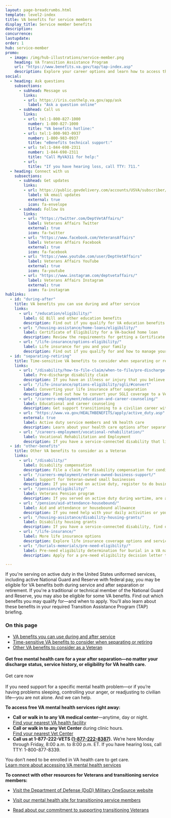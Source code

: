 ```yaml
---
layout: page-breadcrumbs.html
template: level2-index
title: VA benefits for service members
display_title: Service member benefits
description:
concurrence:
lastupdate:
order: 1
hub: service-member
promo:
  - image: /img/hub-illustrations/service-member.png
    heading: VA Transition Assistance Program
    url: "https://www.benefits.va.gov/tap/tap-index.asp"
    description: Explore your career options and learn how to access the VA benefits you've earned.
social:
  - heading: Ask questions
    subsections:
      - subhead: Message us
        links:
        - url: https://iris.custhelp.va.gov/app/ask
          label: "Ask a question online"
      - subhead: Call us
        links:
        - url: tel:1-800-827-1000
          number: 1-800-827-1000
          title: "VA benefits hotline:"
        - url: tel:1-800-983-0937
          number: 1-800-983-0937
          title: "eBenefits technical support:"
        - url: tel:1-844-698-2311
          number: 1-844-698-2311
          title: "Call MyVA311 for help:"
        - url:
          title: "If you have hearing loss, call TTY: 711."
  - heading: Connect with us
    subsections:
      - subhead: Get updates
        links:
        - url: https://public.govdelivery.com/accounts/USVA/subscriber/new/
          label: VA email updates
          external: true
          icon: fa-envelope
      - subhead: Follow Us
        links:
        - url: "https://twitter.com/DeptVetAffairs/"
          label: Veterans Affairs Twitter
          external: true
          icon: fa-twitter
        - url: "https://www.facebook.com/VeteransAffairs"
          label: Veterans Affairs Facebook
          external: true
          icon: fa-facebook
        - url: "https://www.youtube.com/user/DeptVetAffairs"
          label: Veterans Affairs YouTube
          external: true
          icon: fa-youtube
        - url: "https://www.instagram.com/deptvetaffairs/"
          label: Veterans Affairs Instagram
          external: true
          icon: fa-instagram
hublinks:
  - id: "during-after"
    title: VA benefits you can use during and after service
    links:
      - url: "/education/eligibility/"
        label: GI Bill and other education benefits
        description: Find out if you qualify for VA education benefits to help pay for school or training. If you qualify for the Post-9/11 GI Bill, learn how to transfer your unused benefits to your spouse or dependent children. <br> <b>Open to service members and Veterans (active duty, Guard, and Reserve)</b>
      - url: "/housing-assistance/home-loans/eligibility/"
        label: Certificate of Eligibility for a VA-backed home loan
        description: Review the requirements for getting a Certificate of Eligibility (COE) to buy, build, improve, or refinance a home. <br> <b>Open to service members and Veterans (active duty, Guard, and Reserve)</b>
      - url: "/life-insurance/options-eligibility/"
        label: Life insurance for you and your family
        description: Find out if you qualify for and how to manage your SGLI coverage, and learn about coverage options for you and your family after separation or retirement. <br> <b>Open to service members and Veterans (active duty, Guard, and Reserve)</b>
  - id: "separating-retiring"
    title: Time-sensitive VA benefits to consider when separating or retiring
    links:
      - url: "/disability/how-to-file-claim/when-to-file/pre-discharge-claim/"
        label: Pre-discharge disability claim
        description: If you have an illness or injury that you believe was caused—or made worse—by your service, learn how to file a disability claim through the Benefits Delivery at Discharge program. This may help speed up your claim so you can get your benefits sooner. You'll need to file 180 to 90 days before separation. <br> <b>Open to active-duty service members, Guard members, and Reservists</b>
      - url: "/life-insurance/options-eligibility/sgli/#convert"
        label: Converting your life insurance after separation
        description: Find out how to convert your SGLI coverage to a Veterans' Group Life Insurance (VGLI) or commercial policy. Learn about other options for coverage if you have service-connected disabilities. In some cases, you must act within 120 days of separation to ensure no lapse in coverage. <br> <b>Open to service members and Veterans (active duty, Guard, and Reserve)</b>
      - url: "/careers-employment/education-and-career-counseling/"
        label: Educational and career counseling
        description: Get support transitioning to a civilian career with free educational and career counseling (also called Chapter 36). You'll need to apply between 6 months before and 1 year after separation. <br> <b>Open to active-duty service members and Veterans only</b>
      - url: "https://www.va.gov/HEALTHBENEFITS/apply/active_duty.asp"
        external: true
        label: Active duty service members and VA health care
        description: Learn about your health care options after separation or retirement and how to apply for VA health care when you receive your separation or retirement orders. If you're a combat Veteran, apply right away to take advantage of 5 years of enhanced eligibility. <br> <b>Open to active-duty service members and Veterans only</b>
      - url: "/careers-employment/vocational-rehabilitation/"
        label: Vocational Rehabilitation and Employment
        description: If you have a service-connected disability that limits your ability to work or prevents you from working, find out how to apply for vocational rehab. You can apply up to 12 years from when you receive your notice of separation or your first VA disability rating. <br> <b>Open to service members and Veterans (active duty, Guard, and Reserve)</b>
  - id: "other-benefits"
    title: Other VA benefits to consider as a Veteran
    links:
      - url: "/disability/"
        label: Disability compensation
        description: File a claim for disability compensation for conditions related to your military service, and manage your benefits over time. <br> <b>Open to Veterans (active duty, Guard, and Reserve)</b>
      - url: "/careers-employment/veteran-owned-business-support/"
        label: Support for Veteran-owned small businesses
        description: If you served on active duty, register to do business with VA and get support for your Veteran-owned small business. If you have a service-connected disability related to active-duty service or training, you may qualify to register as a service-disabled Veteran-owned small business. <br> <b>Open to Veterans (active duty, Guard, and Reserve)</b>
      - url: "/pension/eligibility/"
        label: Veterans Pension program
        description: If you served on active duty during wartime, are at least 65 years old or have a service-connected disability, and have limited or no income, find out if you qualify for Veterans pension benefits. <br> <b>Open to active-duty Veterans only</b>
      - url: "/pension/aid-attendance-housebound/"
        label: Aid and attendance or housebound allowance
        description: If you need help with your daily activities or you’re housebound, check whether you're eligible to have increased aid added to your monthly Veterans pension payments. <br> <b>Open to active-duty Veterans only</b>
      - url: "/housing-assistance/disability-housing-grants/"
        label: Disability housing grants
        description: If you have a service-connected disability, find out how to apply for a housing grant to make changes to your home so you can live more independently. <br> <b>Open to Veterans (active duty, Guard, and Reserve)</b>
      - url: "/life-insurance/"
        label: More life insurance options
        description: Explore life insurance coverage options and services for you and your family, and manage your policy online. <br> <b>Open to Veterans (active duty, Guard, and Reserve)</b>
      - url: "/burials-memorials/pre-need-eligibility/"
        label: Pre-need eligibility determination for burial in a VA national cemetery
        description: Apply for a pre-need eligibility decision letter to confirm that you qualify for burial in a VA national cemetery. This can help you pre-plan, and it can make the process easier for your family members in their time of need. <br> <b>Open to active-duty Veterans only</b>

---
```


<p class="va-introtext">
If you're serving on active duty in the United States uniformed services, including active National Guard and Reserve with federal pay, you may be eligible for VA benefits both during service and after separation or retirement. If you're a traditional or technical member of the National Guard and Reserve, you may also be eligible for some VA benefits. Find out which benefits you may qualify for—and when to apply. You'll also learn about these benefits in your required Transition Assistance Program (TAP) briefing.
</p>

<h3>On this page</h3>

<ul>
  <li><a href="#during-after">VA benefits you can use during and after service</a></li>
  <li><a href="#separating-retiring">Time-sensitive VA benefits to consider when separating or retiring</a></li>
  <li><a href="#other-benefits">Other VA benefits to consider as a Veteran</a></li>
</ul>

<div class="usa-alert usa-alert-info">
  <div class="usa-alert-body">
    <h4 class="usa-alert-heading">Get free mental health care for a year after separation—no matter your discharge status, service history, or eligibility for VA health care.</h4>
    <a id="crisis-expander-link">Get care now</a>
    <div id="crisis-expander-content" class="expander-content expander-content-closed" style="max-height: 100em;">
      <div class="expander-content-inner usa-alert-text">
<br>
If you need support for a specific mental health problem—or if you’re having problems sleeping, controlling your anger, or readjusting to civilian life—you are not alone. And we can help.

**To access free VA mental health services right away:**
- **Call or walk in to any VA medical center**—anytime, day or night. <br>
<a href="https://www.va.gov/find-locations/?zoomLevel=4&page=1&address=&facilityType=health&serviceType">Find your nearest VA health facility</a>
- **Call or walk in to any Vet Center** during clinic hours. <br>
<a href="https://www.va.gov/find-locations/?zoomLevel=4&page=1&address=&facilityType=health&serviceType">Find your nearest Vet Center</a>
- **Call us at 1-877-222-VETS (<a href="tel:+18772228387">1-877-222-8387</a>).** We’re here Monday through Friday, 8:00 a.m. to 8:00 p.m. ET. If you have hearing loss, call TTY: 1-800-877-8339.

You don’t need to be enrolled in VA health care to get care. <br>
<a href="https://www.va.gov/health-care/health-needsconditions/mental-health/">Learn more about accessing VA mental health services</a>

**To connect with other resources for Veterans and transitioning service members:**
- <a href="https://www.militaryonesource.mil/">Visit the Department of Defense (DoD) Military OneSource website</a>
- <a href="https://www.mentalhealth.va.gov/transitioningservice/programs.asp">Visit our mental health site for transitioning service members</a>
- <a href="https://www.whitehouse.gov/presidential-actions/presidential-executive-order-supporting-veteranstransition-uniformed-service-civilian-life/">Read about our commitment to supporting transitioning Veterans</a>

   </div>
  </div>
 </div>
</div>

<script type="text/javascript">
  // Toggle the expandable crisis info
  document.getElementById('crisis-expander-link')
    .addEventListener('click', function () {
      document.getElementById('crisis-expander-content').classList.toggle('expander-content-closed');
    });
</script>
